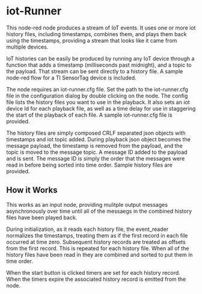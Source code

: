 # iot-Runner

This node-red node produces a stream of IoT events. It uses one or more iot history files, including timestamps, combines them, and plays them back using the timestamps, providing a stream that looks like it came from multiple devices.

IoT histories can be easily be produced by running any IoT device through a function that adds a timestamp (milliseconds past midnight), and a topic to the payload. That stream can be sent directly to a history file. A sample node-red flow for a TI SensorTag device is included.

The node requires an iot-runner.cfg file. Set the path to the iot-runner.cfg file in the configuration dialog by double clicking on the node. The config file lists the history files you want to use in the playback. It also sets an iot device Id for each playback file, as well as a time delay for use in staggering the start of the playback of each file.  A sample iot-runner.cfg file is provided.

The history files are simply composed CRLF separated json objects with timestamps and iot topic added. During playback json object becomes the message payload, the timestamp is removed from the payload, and the topic is moved to the message topic. A message ID added to the payload and is sent. The message ID is simply the order that the messages were read in before being sorted into time order. Sample history files are provided.

## How it Works

This works as an input node, providing mulitple output messages asynchronously over time until all of the messaegs in the combined history files have been played back.

During initialization, as it reads each history file, the event_reader normalizes the timestamps, treating them as if the first record in each file occurred at time zero. Subsequent history records are treated as offsets from the first record. This is repeated for each history file. When all of the history files have been read in they are combined and sorted to put them in time order.

When the start button is clicked timers are set for each history record. When the timers expire the associated history record is emitted from the node.


